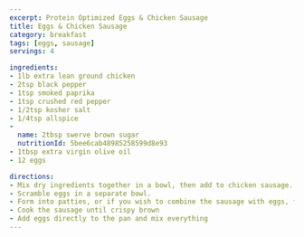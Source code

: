 ```yaml
---
excerpt: Protein Optimized Eggs & Chicken Sausage
title: Eggs & Chicken Sausage
category: breakfast
tags: [eggs, sausage]
servings: 4

ingredients:
- 1lb extra lean ground chicken
- 2tsp black pepper
- 1tsp smoked paprika
- 1tsp crushed red pepper
- 1/2tsp kosher salt
- 1/4tsp allspice
- 
  name: 2tbsp swerve brown sugar
  nutritionId: 5bee6cab48985258599d8e93
- 1tbsp extra virgin olive oil
- 12 eggs

directions:
- Mix dry ingredients together in a bowl, then add to chicken sausage.
- Scramble eggs in a separate bowl.
- Form into patties, or if you wish to combine the sausage with eggs, form into smaller pieces.
- Cook the sausage until crispy brown
- Add eggs directly to the pan and mix everything
---
```

